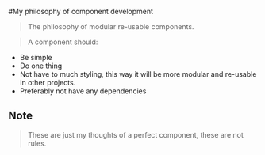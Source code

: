 #My philosophy of component development
> The philosophy of modular re-usable components.

> A component should:
* Be simple
* Do one thing
* Not have to much styling, this way it will be more modular and re-usable in
other projects.
* Preferably not have any dependencies

## Note
> These are just my thoughts of a perfect component, these are not rules.
